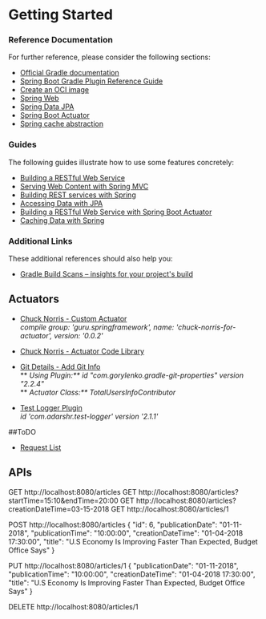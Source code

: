 # Getting Started

### Reference Documentation
For further reference, please consider the following sections:

* [Official Gradle documentation](https://docs.gradle.org)
* [Spring Boot Gradle Plugin Reference Guide](https://docs.spring.io/spring-boot/docs/2.4.1/gradle-plugin/reference/html/)
* [Create an OCI image](https://docs.spring.io/spring-boot/docs/2.4.1/gradle-plugin/reference/html/#build-image)
* [Spring Web](https://docs.spring.io/spring-boot/docs/2.4.1/reference/htmlsingle/#boot-features-developing-web-applications)
* [Spring Data JPA](https://docs.spring.io/spring-boot/docs/2.4.1/reference/htmlsingle/#boot-features-jpa-and-spring-data)
* [Spring Boot Actuator](https://docs.spring.io/spring-boot/docs/2.4.1/reference/htmlsingle/#production-ready)
* [Spring cache abstraction](https://docs.spring.io/spring-boot/docs/2.4.1/reference/htmlsingle/#boot-features-caching)

### Guides
The following guides illustrate how to use some features concretely:

* [Building a RESTful Web Service](https://spring.io/guides/gs/rest-service/)
* [Serving Web Content with Spring MVC](https://spring.io/guides/gs/serving-web-content/)
* [Building REST services with Spring](https://spring.io/guides/tutorials/bookmarks/)
* [Accessing Data with JPA](https://spring.io/guides/gs/accessing-data-jpa/)
* [Building a RESTful Web Service with Spring Boot Actuator](https://spring.io/guides/gs/actuator-service/)
* [Caching Data with Spring](https://spring.io/guides/gs/caching/)

### Additional Links
These additional references should also help you:

* [Gradle Build Scans – insights for your project's build](https://scans.gradle.com#gradle)

## Actuators
* [Chuck Norris - Custom Actuator](https://springframework.guru/chuck-norris-for-spring-boot-actuator/) \
_compile group: 'guru.springframework', name: 'chuck-norris-for-actuator', version: '0.0.2'_
* [Chuck Norris - Actuator Code Library](https://github.com/springframeworkguru/chuck-norris-for-actuator)

* [Git Details - Add Git Info](https://github.com/n0mer/gradle-git-properties) \
** _Using Plugin:** id "com.gorylenko.gradle-git-properties" version "2.2.4"_ \
** _Actuator Class:** TotalUsersInfoContributor_

* [Test Logger Plugin](https://github.com/radarsh/gradle-test-logger-plugin) \
_id 'com.adarshr.test-logger' version '2.1.1'_

##ToDO
* [Request List](https://courses.springframework.guru/p/ready-for-production-with-spring-boot-actuator)

## APIs
GET http://localhost:8080/articles
GET http://localhost:8080/articles?startTime=15:10&endTime=20:00
GET http://localhost:8080/articles?creationDateTime=03-15-2018
GET http://localhost:8080/articles/1

POST http://localhost:8080/articles
{
    "id": 6,
    "publicationDate": "01-11-2018",
    "publicationTime": "10:00:00",
    "creationDateTime": "01-04-2018 17:30:00",
    "title": "U.S Economy Is Improving Faster Than Expected, Budget Office Says"
}

PUT http://localhost:8080/articles/1
{
    "publicationDate": "01-11-2018",
    "publicationTime": "10:00:00",
    "creationDateTime": "01-04-2018 17:30:00",
    "title": "U.S Economy Is Improving Faster Than Expected, Budget Office Says"
}

DELETE http://localhost:8080/articles/1
